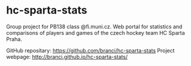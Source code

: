 # hc-sparta-stats
Group project for PB138 class @fi.muni.cz. Web portal for statistics and comparisons of players and games of the czech hockey team HC Sparta Praha.

GitHub repositary: https://github.com/branci/hc-sparta-stats
Project webpage: http://branci.github.io/hc-sparta-stats/
